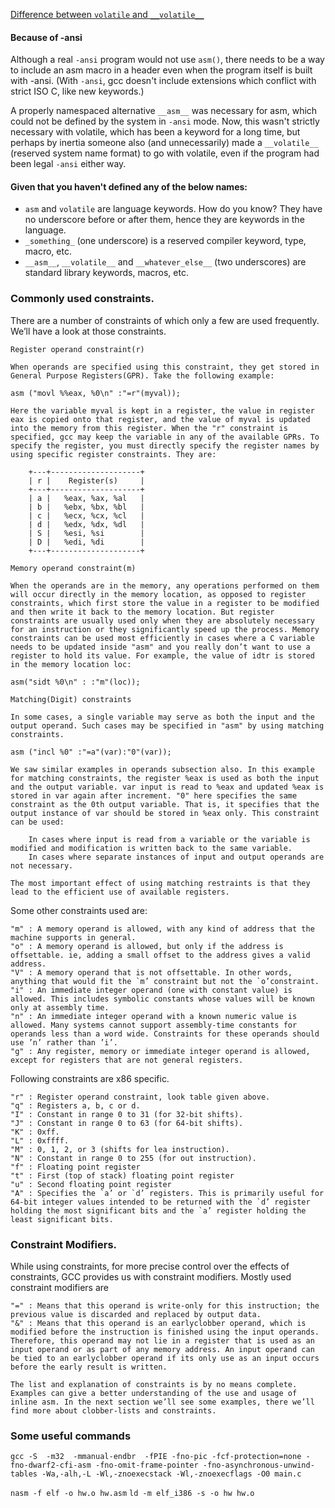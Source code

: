 [Difference between `volatile` and `__volatile__`](https://stackoverflow.com/questions/14204893)


#### Because of -ansi

Although a real `-ansi` program would not use `asm()`, there needs to be a way to include an asm macro in a header even when the program itself is built with -ansi. (With `-ansi`, gcc doesn't include extensions which conflict with strict ISO C, like new keywords.)

A properly namespaced alternative `__asm__` was necessary for asm, which could not be defined by the system in `-ansi` mode. Now, this wasn't strictly necessary with volatile, which has been a keyword for a long time, but perhaps by inertia someone also (and unnecessarily) made a `__volatile__` (reserved system name format) to go with volatile, even if the program had been legal `-ansi` either way.

#### Given that you haven't defined any of the below names:

* `asm` and `volatile` are language keywords. How do you know? They have no underscore before or after them, hence they are keywords in the language.
* `_something_` (one underscore) is a reserved compiler keyword, type, macro, etc.
* `__asm__`, `__volatile__` and `__whatever_else__` (two underscores) are standard library keywords, macros, etc.

### Commonly used constraints.

There are a number of constraints of which only a few are used frequently. We’ll have a look at those constraints.

    Register operand constraint(r)

    When operands are specified using this constraint, they get stored in General Purpose Registers(GPR). Take the following example:

    asm ("movl %%eax, %0\n" :"=r"(myval));

    Here the variable myval is kept in a register, the value in register eax is copied onto that register, and the value of myval is updated into the memory from this register. When the "r" constraint is specified, gcc may keep the variable in any of the available GPRs. To specify the register, you must directly specify the register names by using specific register constraints. They are:

        +---+--------------------+
        | r |    Register(s)     |
        +---+--------------------+
        | a |   %eax, %ax, %al   |
        | b |   %ebx, %bx, %bl   |
        | c |   %ecx, %cx, %cl   |
        | d |   %edx, %dx, %dl   |
        | S |   %esi, %si        |
        | D |   %edi, %di        |
        +---+--------------------+

    Memory operand constraint(m)

    When the operands are in the memory, any operations performed on them will occur directly in the memory location, as opposed to register constraints, which first store the value in a register to be modified and then write it back to the memory location. But register constraints are usually used only when they are absolutely necessary for an instruction or they significantly speed up the process. Memory constraints can be used most efficiently in cases where a C variable needs to be updated inside "asm" and you really don’t want to use a register to hold its value. For example, the value of idtr is stored in the memory location loc:

    asm("sidt %0\n" : :"m"(loc));

    Matching(Digit) constraints

    In some cases, a single variable may serve as both the input and the output operand. Such cases may be specified in "asm" by using matching constraints.

    asm ("incl %0" :"=a"(var):"0"(var));

    We saw similar examples in operands subsection also. In this example for matching constraints, the register %eax is used as both the input and the output variable. var input is read to %eax and updated %eax is stored in var again after increment. "0" here specifies the same constraint as the 0th output variable. That is, it specifies that the output instance of var should be stored in %eax only. This constraint can be used:

        In cases where input is read from a variable or the variable is modified and modification is written back to the same variable.
        In cases where separate instances of input and output operands are not necessary.

    The most important effect of using matching restraints is that they lead to the efficient use of available registers.

Some other constraints used are:

    "m" : A memory operand is allowed, with any kind of address that the machine supports in general.
    "o" : A memory operand is allowed, but only if the address is offsettable. ie, adding a small offset to the address gives a valid address.
    "V" : A memory operand that is not offsettable. In other words, anything that would fit the `m’ constraint but not the `o’constraint.
    "i" : An immediate integer operand (one with constant value) is allowed. This includes symbolic constants whose values will be known only at assembly time.
    "n" : An immediate integer operand with a known numeric value is allowed. Many systems cannot support assembly-time constants for operands less than a word wide. Constraints for these operands should use ’n’ rather than ’i’.
    "g" : Any register, memory or immediate integer operand is allowed, except for registers that are not general registers.

Following constraints are x86 specific.

    "r" : Register operand constraint, look table given above.
    "q" : Registers a, b, c or d.
    "I" : Constant in range 0 to 31 (for 32-bit shifts).
    "J" : Constant in range 0 to 63 (for 64-bit shifts).
    "K" : 0xff.
    "L" : 0xffff.
    "M" : 0, 1, 2, or 3 (shifts for lea instruction).
    "N" : Constant in range 0 to 255 (for out instruction).
    "f" : Floating point register
    "t" : First (top of stack) floating point register
    "u" : Second floating point register
    "A" : Specifies the `a’ or `d’ registers. This is primarily useful for 64-bit integer values intended to be returned with the `d’ register holding the most significant bits and the `a’ register holding the least significant bits.

### Constraint Modifiers.

While using constraints, for more precise control over the effects of constraints, GCC provides us with constraint modifiers. Mostly used constraint modifiers are

    "=" : Means that this operand is write-only for this instruction; the previous value is discarded and replaced by output data.
    "&" : Means that this operand is an earlyclobber operand, which is modified before the instruction is finished using the input operands. Therefore, this operand may not lie in a register that is used as an input operand or as part of any memory address. An input operand can be tied to an earlyclobber operand if its only use as an input occurs before the early result is written.

    The list and explanation of constraints is by no means complete. Examples can give a better understanding of the use and usage of inline asm. In the next section we’ll see some examples, there we’ll find more about clobber-lists and constraints.

### Some useful commands 

`gcc -S 
    -m32 
    -mmanual-endbr 
    -fPIE
    -fno-pic
    -fcf-protection=none
    -fno-dwarf2-cfi-asm
    -fno-omit-frame-pointer
    -fno-asynchronous-unwind-tables
    -Wa,-alh,-L
    -Wl,-znoexecstack
    -Wl,-znoexecflags
    -O0 main.c`

`nasm -f elf -o hw.o hw.asm`
`ld -m elf_i386 -s -o hw hw.o`